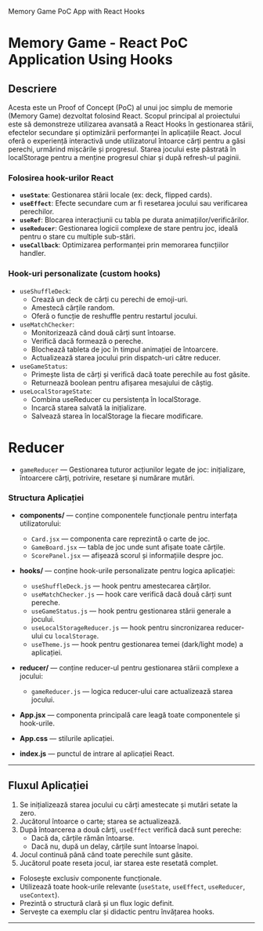 Memory Game PoC App with React Hooks
# Memory Game - React PoC Application Using Hooks

## Descriere

Acesta este un Proof of Concept (PoC) al unui joc simplu de memorie (Memory Game) dezvoltat folosind React. Scopul principal al proiectului este să demonstreze utilizarea avansată a React Hooks în gestionarea stării, efectelor secundare și optimizării performanței în aplicațiile React.
Jocul oferă o experiență interactivă unde utilizatorul întoarce cărți pentru a găsi perechi, urmărind mișcările și progresul. Starea jocului este păstrată în localStorage pentru a menține progresul chiar și după refresh-ul paginii.


### Folosirea hook-urilor React

- **`useState`**: Gestionarea stării locale (ex: deck, flipped cards).
- **`useEffect`**: Efecte secundare cum ar fi resetarea jocului sau verificarea perechilor.
- **`useRef`**: Blocarea interacțiunii cu tabla pe durata animațiilor/verificărilor.
- **`useReducer`**: Gestionarea logicii complexe de stare pentru joc, ideală pentru o stare cu multiple sub-stări.
- **`useCallback`**: Optimizarea performanței prin memorarea funcțiilor handler.

### Hook-uri personalizate (custom hooks)

- `useShuffleDeck`:
  - Crează un deck de cărți cu perechi de emoji-uri.
  - Amestecă cărțile random.
  - Oferă o funcție de reshuffle pentru restartul jocului.
- `useMatchChecker`:
  - Monitorizează când două cărți sunt întoarse.
  - Verifică dacă formează o pereche.
  - Blochează tableta de joc în timpul animației de întoarcere.
  - Actualizează starea jocului prin dispatch-uri către reducer.
- `useGameStatus`:
  - Primește lista de cărți și verifică dacă toate perechile au fost găsite.
  - Returnează boolean pentru afișarea mesajului de câștig.
- `useLocalStorageState`:
  - Combina useReducer cu persistența în localStorage.
  - Incarcă starea salvată la inițializare.
  - Salvează starea în localStorage la fiecare modificare.
 
# Reducer
- `gameReducer` — Gestionarea tuturor acțiunilor legate de joc: inițializare, întoarcere cărți, potrivire, resetare și numărare mutări.





### Structura Aplicației

- **components/** — conține componentele funcționale pentru interfața utilizatorului:
  - `Card.jsx` — componenta care reprezintă o carte de joc.
  - `GameBoard.jsx` — tabla de joc unde sunt afișate toate cărțile.
  - `ScorePanel.jsx` — afișează scorul și informațiile despre joc.

- **hooks/** — conține hook-urile personalizate pentru logica aplicației:
  - `useShuffleDeck.js` — hook pentru amestecarea cărților.
  - `useMatchChecker.js` — hook care verifică dacă două cărți sunt pereche.
  - `useGameStatus.js` — hook pentru gestionarea stării generale a jocului.
  - `useLocalStorageReducer.js` — hook pentru sincronizarea reducer-ului cu `localStorage`.
  - `useTheme.js` — hook pentru gestionarea temei (dark/light mode) a aplicației.

- **reducer/** — conține reducer-ul pentru gestionarea stării complexe a jocului:
  - `gameReducer.js` — logica reducer-ului care actualizează starea jocului.

- **App.jsx** — componenta principală care leagă toate componentele și hook-urile.
- **App.css** — stilurile aplicației.
- **index.js** — punctul de intrare al aplicației React.

---

## Fluxul Aplicației

1. Se inițializează starea jocului cu cărți amestecate și mutări setate la zero.
2. Jucătorul întoarce o carte; starea se actualizează.
3. După întoarcerea a două cărți, `useEffect` verifică dacă sunt pereche:
   - Dacă da, cărțile rămân întoarse.
   - Dacă nu, după un delay, cărțile sunt întoarse înapoi.
4. Jocul continuă până când toate perechile sunt găsite.
5. Jucătorul poate reseta jocul, iar starea este resetată complet.


- Folosește exclusiv componente funcționale.
- Utilizează toate hook-urile relevante (`useState`, `useEffect`, `useReducer`, `useContext`).
- Prezintă o structură clară și un flux logic definit.
- Servește ca exemplu clar și didactic pentru învățarea hooks.

---


